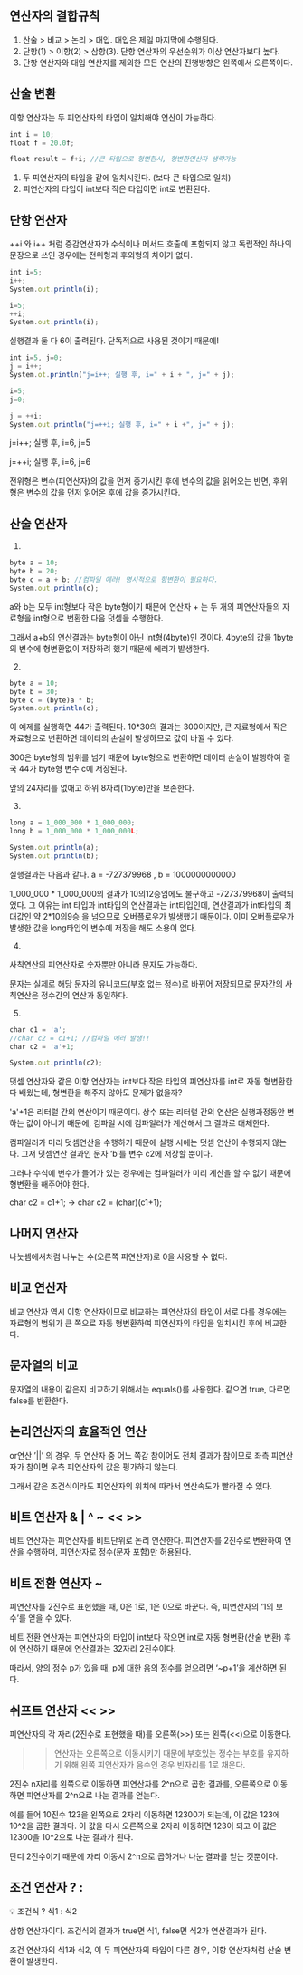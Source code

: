 ## 연산자의 결합규칙

1. 산술 > 비교 > 논리 > 대입. 대입은 제일 마지막에 수행된다.
2. 단항(1) > 이항(2) > 삼항(3). 단항 연산자의 우선순위가 이상 연산자보다 높다.
3. 단항 연산자와 대입 연산자를 제외한 모든 연산의 진행방향은 왼쪽에서 오른쪽이다.

## 산술 변환

이항 연산자는 두 피연산자의 타입이 일치해야 연산이 가능하다.

```jsx
int i = 10;
float f = 20.0f;

float result = f+i; //큰 타입으로 형변환시, 형변환연산자 생략가능
```

1. 두 피연산자의 타입을 같에 일치시킨다. (보다 큰 타입으로 일치)
2. 피연산자의 타입이 int보다 작은 타입이면 int로 변환된다.

## 단항 연산자

++i 와 i++ 처럼 증감연산자가 수식이나 메서드 호출에 포함되지 않고 독립적인 하나의 문장으로 쓰인 경우에는 전위형과 후외형의 차이가 없다.

```jsx
int i=5;
i++;
System.out.println(i);

i=5;
++i;
System.out.println(i);
```

실행결과 둘 다 6이 출력된다. 단독적으로 사용된 것이기 때문에!

```jsx
int i=5, j=0;
j = i++;
System.ot.println("j=i++; 실행 후, i=" + i + ", j=" + j);

i=5;
j=0;

j = ++i;
System.out.println("j=++i; 실행 후, i=" + i +", j=" + j);
```

j=i++; 실행 후, i=6, j=5

j=++i; 실행 후, i=6, j=6

전위형은 변수(피연산자)의 값을 먼저 증가시킨 후에 변수의 값을 읽어오는 반면, 후위형은 변수의 값을 먼저 읽어온 후에 값을 증가시킨다.

## 산술 연산자

1)

```jsx
byte a = 10;
byte b = 20;
byte c = a + b; //컴파일 에러! 명시적으로 형변환이 필요하다.
System.out.println(c);
```

a와 b는 모두 int형보다 작은 byte형이기 때문에 연산자 + 는 두 개의 피연산자들의 자료형을 int형으로 변환한 다음 덧셈을 수행한다. 

그래서 a+b의 연산결과는 byte형이 아닌 int형(4byte)인 것이다. 4byte의 값을 1byte의 변수에 형변환없이 저장하려 했기 때문에 에러가 발생한다.

2)

```jsx
byte a = 10;
byte b = 30;
byte c = (byte)a * b; 
System.out.println(c);
```

이 예제를 실행하면 44가 출력된다. 10*30의 결과는 300이지만, 큰 자료형에서 작은 자료형으로 변환하면 데이터의 손실이 발생하므로 값이 바뀔 수 있다. 

300은 byte형의 범위를 넘기 때문에 byte형으로 변환하면 데이터 손실이 발행하여 결국 44가 byte형 변수 c에 저장된다. 

앞의 24자리를 없애고 하위 8자리(1byte)만을 보존한다. 

3)

```jsx
long a = 1_000_000 * 1_000_000;
long b = 1_000_000 * 1_000_000L;

System.out.println(a);
System.out.println(b);
```

실행결과는 다음과 같다. a = -727379968 , b = 1000000000000

1_000_000 * 1_000_000의 결과가 10의12승임에도 불구하고 -727379968이 출력되었다. 그 이유는 int 타입과 int타입의 연산결과는 int타입인데, 연산결과가 int타입의 최대값인 약 2*10의9승 을 넘으므로 오버플로우가 발생했기 때문이다. 이미 오버플로우가 발생한 값을 long타입의 변수에 저장을 해도 소용이 없다.

4)

사칙연산의 피연산자로 숫자뿐만 아니라 문자도 가능하다.

문자는 실제로 해당 문자의 유니코드(부호 없는 정수)로 바뀌어 저장되므로 문자간의 사칙연산은 정수간의 연산과 동일하다. 

5)

```jsx
char c1 = 'a';
//char c2 = c1+1; //컴파일 에러 발생!!
char c2 = 'a'+1;

System.out.println(c2);
```

덧셈 연산자와 같은 이항 연산자는 int보다 작은 타입의 피연산자를 int로 자동 형변환한다 배웠는데, 형변환을 해주지 않아도 문제가 없을까?

'a'+1은 리터럴 간의 연산이기 때문이다. 상수 또는 리터럴 간의 연산은 실행과정동안 변하는 값이 아니기 때문에, 컴파일 시에 컴파일러가 계산해서 그 결과로 대체한다.

컴파일러가 미리 덧셈연산을 수행하기 때문에 실행 시에는 덧셈 연산이 수행되지 않는다. 그저 덧셈연산 결과인 문자 ‘b’를 변수 c2에 저장할 뿐이다. 

그러나 수식에 변수가 들어가 있는 경우에는 컴파일러가 미리 계산을 할 수 없기 때문에 형변환을 해주어야 한다. 

char c2 = c1+1;   →  char c2 = (char)(c1+1);

## 나머지 연산자

나눗셈에서처럼 나누는 수(오른쪽 피연산자)로 0을 사용할 수 없다.

## 비교 연산자

비교 연산자 역시 이항 연산자이므로 비교하는 피연산자의 타입이 서로 다를 경우에는 자료형의 범위가 큰 쪽으로 자동 형변환하여 피연산자의 타입을 일치시킨 후에 비교한다.

## 문자열의 비교

문자열의 내용이 같은지 비교하기 위해서는 equals()를 사용한다. 같으면 true, 다르면 false를 반환한다.

## 논리연산자의 효율적인 연산

or연산 ’||’ 의 경우, 두 연산자 중 어느 쪽감 참이어도 전체 결과가 참이므로 좌측 피연산자가 참이면 우측 피연산자의 값은 평가하지 않는다. 

그래서 같은 조건식이라도 피연산자의 위치에 따라서 연산속도가 빨라질 수 있다.

## 비트 연산자 & | ^ ~ << >>

비트 연산자는 피연산자를 비트단위로 논리 연산한다. 피연산자를 2진수로 변환하여 연산을 수행하며, 피연산자로 정수(문자 포함)만 허용된다.

## 비트 전환 연산자 ~

피연산자를 2진수로 표현했을 때, 0은 1로, 1은 0으로 바꾼다. 즉, 피연산자의 ‘1의 보수’를 얻을 수 있다. 

비트 전환 연산자는 피연산자의 타입이 int보다 작으면 int로 자동 형변환(산술 변환) 후에 연산하기 때문에 연산결과는 32자리 2진수이다. 

따라서, 양의 정수 p가 있을 때, p에 대한 음의 정수를 얻으려면 ‘~p+1’을 계산하면 된다. 

## 쉬프트 연산자 << >>

피연산자의 각 자리(2진수로 표현했을 때)를 오른쪽(>>) 또는 왼쪽(<<)으로 이동한다.

>> 연산자는 오른쪽으로 이동시키기 때문에 부호있는 정수는 부호를 유지하기 위해 왼쪽 피연산자가 음수인 경우 빈자리를 1로 채운다. 

2진수 n자리를 왼쪽으로 이동하면 피연산자를 2^n으로 곱한 결과를, 오른쪽으로 이동하면 피연산자를 2^n으로 나눈 결과를 얻는다. 

예를 들어 10진수 123을 왼쪽으로 2자리 이동하면 12300가 되는데, 이 값은 123에 10^2을 곱한 결과다. 이 값을 다시 오른쪽으로 2자리 이동하면 123이 되고 이 값은 12300을 10^2으로 나눈 결과가 된다. 

단디 2진수이기 때문에 자리 이동시 2^n으로 곱하거나 나눈 결과를 얻는 것뿐이다. 

## 조건 연산자 ? :

<aside>
💡 조건식 ? 식1 : 식2

</aside>

삼항 연산자이다. 조건식의 결과가 true면 식1, false면 식2가 연산결과가 된다. 

조건 연산자의 식1과 식2, 이 두 피연산자의 타입이 다른 경우, 이항 연산자처럼 산술 변환이 발생한다.
